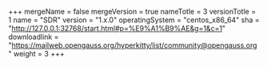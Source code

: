 +++
mergeName = false
mergeVersion = true
nameTotle = 3
versionTotle = 1
name = "SDR"
version = "1.x.0"
operatingSystem = "centos_x86_64"
sha = "http://127.0.0.1:32768/start.html#p=%E9%A1%B9%AE&g=1&c=1"
downloadlink = "https://mailweb.opengauss.org/hyperkitty/list/community@opengauss.org"
weight =  3
+++